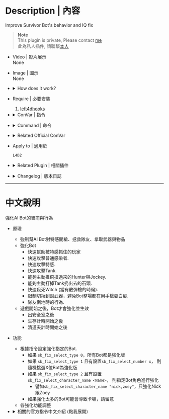 # Description | 內容
Improve Survivor Bot's behavior and IQ fix

> __Note__ <br/>
This plugin is private, Please contact [me](https://github.com/fbef0102/Game-Private_Plugin#私人插件列表-private-plugins-list)<br/>
此為私人插件, 請聯繫[本人](https://github.com/fbef0102/Game-Private_Plugin#私人插件列表-private-plugins-list)

* Video | 影片展示
<br/>None

* Image | 圖示
<br/>None

* <details><summary>How does it work?</summary>

	* Improve bots
		* Help a pinning Survivor.
		* Attack a Common Infected.
		* Attack a Special Infected.
		* Attack a Tank.
		* Bash a flying Hunter and Jockey.
		* Shoot a tank rock.
		* Shoot a Witch (Contronls the attack timing when have a shotgun).
		* Restrict switching to the sub weapon.
		* And the action during incapacitated.

	* Select the improved bot with the following CVars.
		* If "sb_fix_select_type" is 0, improved all bots.
		* If "sb_fix_select_type" is 1, the number of bots set in "sb_fix_select_number" will be randomly select.
		* If "sb_fix_select_type" is 2, select the bot of the character entered in "sb_fix_select_character_name".
		* Bots will be improved after players have left the saferoom.
</details>

* Require | 必要安裝
	1. [left4dhooks](https://forums.alliedmods.net/showthread.php?t=321696)

* <details><summary>ConVar | 指令</summary>

	* cfg/sourcemod/l4d2_sb_fix.cfg
		```php
		// Bash a flying Hunter or Jockey. <0: Disable, 1: Enable | def: 1>
		sb_fix_bash_enabled "1"

		// Chance of bash a flying Hunter. (Even 100 doesn't can perfectly shove). <1 ~ 100 | def: 100>
		sb_fix_bash_hunter_chance "100"

		// Range to bash/search a flying Hunter. <1 ~ 500 | def: 145>
		sb_fix_bash_hunter_range "145"

		// Chance of bash a flying Jockey. (Even 100 doesn't can perfectly shove). <1 ~ 100 | def: 100>
		sb_fix_bash_jockey_chance "100"

		// Range to bash/search a flying Jockey. <1 ~ 500 | def: 125>
		sb_fix_bash_jockey_range "125"

		// Time interval to check Bot function. (To decrease lag)
		sb_fix_bot_interval "0.2"

		// Enable Bot unlimited ammo (backup ammo). <0:Disable, 1:Enable | def: 1>
		sb_fix_bot_unlimited_ammo "1"

		// Deal with Common Infecteds. <0: Disable, 1: Enable | def: 1>
		sb_fix_ci_enabled "1"

		// Allow to deal with the melee weapon. <0: Disable 1: Enable | def: 1>
		sb_fix_ci_melee_allow "1"

		// If "sb_fix_ci_melee_allow" is enabled, range to deal with the melee weapon. <1 ~ 500 | def: 160>
		sb_fix_ci_melee_range "160"

		// Range to shoot/search a Common Infected. <1 ~ 2000 | def: 500>
		sb_fix_ci_range "500"

		// [For debug] Print the action status. <0:Disable, 1:Enable>
		sb_fix_debug "0"

		// Disallow switching to the secondary weapon until the primary weapon is out of ammo. <0:No, 1:Yes | def: 1>
		sb_fix_dont_switch_secondary "1"

		// Enable the plugin. <0: Disable, 1: Enable>
		sb_fix_enabled "1"

		// Help a pinning survivor. <0: Disable, 1: Enable | def: 1>
		sb_fix_help_enabled "1"

		// Range to shoot/search a pinning survivor. <1 ~ 3000 | def: 1200>
		sb_fix_help_range "1200"

		// If "sb_fix_help_shove_type" is 2 or more, it is shove only while reloading. <0: No, 1: Yes | def: 0>
		sb_fix_help_shove_reloading "0"

		// Whether to help by shove. <0: Not help by shove, 1: Smoker only, 2: Smoker and Jockey, 3: Smoker, Jockey and Hunter | def: 2>
		sb_fix_help_shove_type "2"

		// Enable Incapacitated Cmd. <0: Disable, 1: Enable | def: 1>
		sb_fix_incapacitated_enabled "1"

		// Priority given to dealt a Smoker that is try to pinning self. <0: No, 1: Yes | def: 1>
		sb_fix_prioritize_ownersmoker "1"

		// Shoot a tank rock. <0: Disable, 1: Enable | def: 1>
		sb_fix_rock_enabled "1"

		// Range to shoot/search a tank rock. <1 ~ 2000 | def: 700>
		sb_fix_rock_range "700"

		// If "sb_fix_select_type" is 2, Enter the character name to improved. separate by commas (no spaces). Example: "nick,francis,bill"
		sb_fix_select_character_name ""

		// If 1, Notify Smart AI list in chatbox.
		sb_fix_select_chat "1"

		// If 1, Notify Smart AI list in hintbox.
		sb_fix_select_hint "1"

		// If "sb_fix_select_type" is 1, Enter the number of survivor bots. <0 ~ 4>
		sb_fix_select_number "1"

		// If 1, Play Sound when notify Smart AI list.
		sb_fix_select_sound "1"

		// Which survivor bots to improved. <0: All, 1: Randomly select X people when left the safe area, 2: Enter the character name of the survivor bot to improve in "sb_fix_select_character_name">
		sb_fix_select_type "0"

		// Deal with Special Infecteds. <0: Disable, 1: Enable | def: 1>
		sb_fix_si_enabled "1"

		// Ignore a Boomer near Survivors (and shove a Boomer). <0: No, 1: Yes | def: 1>
		sb_fix_si_ignore_boomer "1"

		// Range to ignore a Boomer. <1 ~ 900 | def: 200>
		sb_fix_si_ignore_boomer_range "200"

		// Range to shoot/search a Special Infected. <1 ~ 3000 | def: 500>
		sb_fix_si_range "500"

		// When a Special Infected and a Tank is together within the specified range, which to prioritize. <0: Nearest, 1: Special Infected, 2: Tank | def: 0>
		sb_fix_si_tank_priority_type "0"

		// Deal with Tanks. <0: Disable, 1: Enable | def: 1>
		sb_fix_tank_enabled "1"

		// Range to shoot/search a Tank. <1 ~ 3000 | def: 1200>
		sb_fix_tank_range "1200"

		// Shoot a rage Witch. <0: Disable, 1: Enable | def: 1>
		sb_fix_witch_enabled "1"

		// Range to shoot/search a rage Witch. <1 ~ 2000 | def: 1500>
		sb_fix_witch_range "1500"

		// Range to shoot/search a Witch that incapacitated a survivor. <0 ~ 2000 | def: 1000>
		sb_fix_witch_range_incapacitated "1000"

		// Range to shoot/search a Witch that killed a survivor. <0 ~ 2000 | def: 0>
		sb_fix_witch_range_killed "0"

		// [Witch] If have the shotgun, controls the attack timing. <0: Disable, 1: Enable | def: 1>
		sb_fix_witch_shotgun_control "1"

		// If a Witch is within distance of the values, stop the attack. <1 ~ 1000 | def: 300>
		sb_fix_witch_shotgun_range_max "300"

		// If a Witch is at distance of the values or more, stop the attack. <1 ~ 500 | def: 70>
		sb_fix_witch_shotgun_range_min "70"
		```
</details>

* <details><summary>Command | 命令</summary>

	* **Check smart AI bots list (Adm required: ADMFLAG_BAN)**
		```php
		sm_sblist
		```
</details>

* <details><summary>Related Official ConVar</summary>

	* write down the following cvars in cfg/server.cfg
		```php
		// The total number of melee weapons allowed on the team. 0 = bots never use melee
		sm_cvar sb_max_team_melee_weapons 0
		```
</details>

* Apply to | 適用於
	```
	L4D2
	```

* <details><summary>Related Plugin | 相關插件</summary>

	1. [l4d2_sb_fix](/L4D_插件/Bot_IQ_200_Bot_智商加強/l4d2_sb_fix): Improve Survivor Bot's behavior and IQ fix
		> 強化AI Bot的智商與行為
</details>

* <details><summary>Changelog | 版本日誌</summary>

	* v1.3
		* Fix error "Exception reported: Entity -1 (-1) is invalid"
		* Convert code to latest syntax
		* Add convars.
		* Changes to fix warnings when compiling on SourceMod 1.11.
		* Bot Takes over player or spawn or die or disconnect event check
		* Add Adm Command, "sm_sblist", check smart bots list (Access: ADMFLAG_BAN)

	* v1.0
		* [By DingbatFlat](https://forums.alliedmods.net/showthread.php?t=334245)
</details>

- - - -
# 中文說明
強化AI Bot的智商與行為

* 原理
	* 強制幫AI Bot對特感開槍、拯救隊友、拿取武器與物品
	* 強化Bot
		* 快速幫助被特感抓住的玩家
		* 快速攻擊普通感染者.
		* 快速攻擊特感.
		* 快速攻擊Tank.
		* 能夠主動推飛撲過來的Hunter與Jockey.
		* 能夠主動打掉Tank扔出去的石頭.
		* 快速殺死Witch (當有散彈槍的時候).
		* 限制切換到副武器，避免Bot整場都在用手槍耍白癡.
		* 隊友倒地時的行為.
	* 遊戲開始之後，Bot才會強化並生效
		* 出安全室之後
		* 生存計時開始之後
		* 清道夫計時開始之後

* 功能
	* 根據指令設定強化指定的Bot.
		* 如果 ```sb_fix_select_type 0```，所有Bot都是強化版
		* 如果 ```sb_fix_select_type 1``` 且有設置```sb_fix_select_number x```， 則隨機挑選X位Bot為強化版
		* 如果 ```sb_fix_select_type 2``` 且有設置```sb_fix_select_character_name <Name>```， 則指定Bot角色進行強化
			* 譬如```sb_fix_select_character_name "nick,zoey"```，只強化Nick跟Zoey
		* 如果強化太多的Bot可能會導致卡頓，請留意
	* 各強化功能調整

* <details><summary>相關的官方指令中文介紹 (點我展開)</summary>

	* 以下指令寫入文件 cfg/server.cfg，可自行調整
		```php
		// 允許撿起近戰武器的Bot數量. 0=Bot永遠不拿近戰武器
		sm_cvar sb_max_team_melee_weapons 0
		```
</details>

